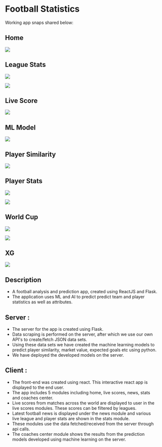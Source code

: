 # Football Statistics

Working app snaps shared below:

## Home

![](https://raw.githubusercontent.com/shauryarawat1/footstats/master/screenshots/Home.png)


## League Stats

![](https://raw.githubusercontent.com/shauryarawat1/footstats/master/screenshots/League_Stats(1).png)

![](https://raw.githubusercontent.com/shauryarawat1/footstats/master/screenshots/League_Stats(2).png)


## Live Score

![](https://raw.githubusercontent.com/shauryarawat1/footstats/master/screenshots/Live_Scores.png)


## ML Model

![](https://raw.githubusercontent.com/shauryarawat1/footstats/master/screenshots/ML_Model.png)


## Player Similarity

![](https://raw.githubusercontent.com/shauryarawat1/footstats/master/screenshots/Player_Similarity.png)


## Player Stats

![](https://raw.githubusercontent.com/shauryarawat1/footstats/master/screenshots/Player_Stats(1).png)

![](https://raw.githubusercontent.com/shauryarawat1/footstats/master/screenshots/Player_Stats(2).png)


## World Cup

![](https://raw.githubusercontent.com/shauryarawat1/footstats/master/screenshots/WC(1).png)

![](https://raw.githubusercontent.com/shauryarawat1/footstats/master/screenshots/WC(2).png)


## XG

![](https://raw.githubusercontent.com/shauryarawat1/footstats/master/screenshots/XG.png)


## Description
- A football analysis and prediction app, created using ReactJS and Flask.
- The application uses ML and AI to predict predict team and player statistics as well as attributes.


## Server :
- The server for the app is created using Flask.
- Data scraping is performed on the server, after which we use our own API's to create/fetch JSON data sets.
- Using these data sets we have created the machine learning models to predict player similarity, market value, expected goals etc using python.
- We have deployed the developed models on the server.


## Client :
- The front-end was created using react. This interactive react app is displayed to the end user.
- The app includes 5 modules including home, live scores, news, stats and coaches center.
- Live scores from matches across the world are displayed to user in the live scores modules. These scores can be filtered by leagues.
- Latest football news is displayed under the news module and various live league and player stats are shown in the stats module.
- These modules use the data fetched/received from the server through api calls.
- The coaches center module shows the results from the prediction models developed using machine learning on the server.
